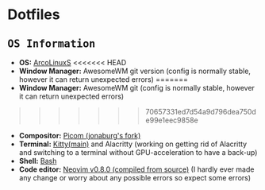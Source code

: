 # Dotfiles

## <samp>OS Information</samp>
- **OS:** [ArcoLinuxS](https://arcolinux.com/)
<<<<<<< HEAD
- **Window Manager:** AwesomeWM git version (config is normally stable, however it can return unexpected errors)
=======
- **Window Manager:** AwesomeWM git (config is normally stable, however it can return unexpected errors)
>>>>>>> 70657331ed7d54a9d796dea750de99e1eec9858e
- **Compositor:** [Picom (jonaburg's fork)](https://github.com/jonaburg/picom)
- **Terminal:** [Kitty(main)](https://sw.kovidgoyal.net/kitty/) and Alacritty (working on getting rid of Alacritty and switching to a terminal without GPU-acceleration to have a back-up)
- **Shell:** [Bash](https://tiswww.case.edu/php/chet/bash/bashtop.html)
- **Code editor:** [Neovim v0.8.0 (compiled from source)](https://github.com/neovim/neovim) (I hardly ever made any change or worry about any possible errors so expect some errors)

